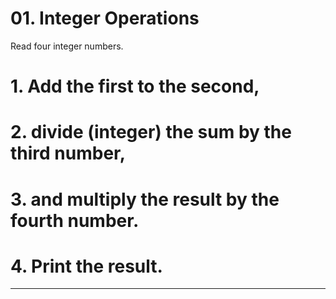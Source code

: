 # 01. Integer Operations
Read four integer numbers. 
# 1.	Add the first to the second,
# 2.	divide (integer) the sum by the third number, 
# 3.	and multiply the result by the fourth number.
# 4.	 Print the result.
----------------------------------------------------------------------------------------------------------------------------------------------------------------------- 
